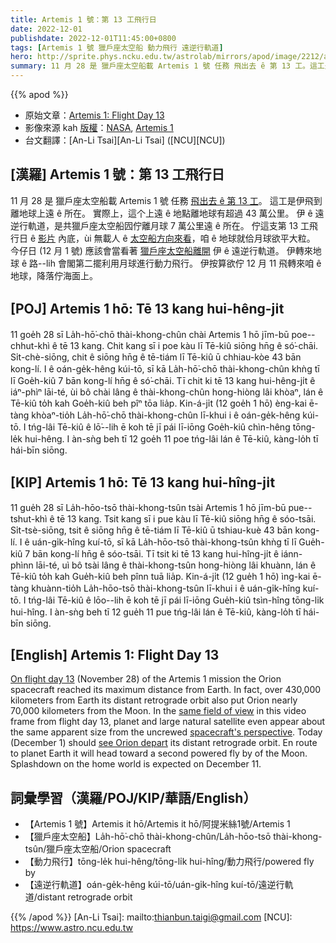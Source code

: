 ```yaml
---
title: Artemis 1 號：第 13 工飛行日
date: 2022-12-01
publishdate: 2022-12-01T11:45:00+0800
tags: [Artemis 1 號 獵戶座太空船 動力飛行 遠逆行軌道]
hero: http://sprite.phys.ncku.edu.tw/astrolab/mirrors/apod/image/2212/art001e000672-orig1024c.jpg
summary: 11 月 28 是 獵戶座太空船載 Artemis 1 號 任務 飛出去 ê 第 13 工。這工是伊飛到離地球上遠 ê 所在。
---
```


{{% apod %}}

- 原始文章：[Artemis 1: Flight Day 13](https://apod.nasa.gov/apod/ap221201.html)
- 影像來源 kah [版權][copyright]：[NASA](https://www.nasa.gov/), [Artemis 1](https://www.nasa.gov/artemis-1)
- 台文翻譯：[An-Li Tsai][An-Li Tsai] ([NCU][NCU])

## [漢羅] Artemis 1 號：第 13 工飛行日
11 月 28 是 獵戶座太空船載 Artemis 1 號 任務 [飛出去 ê 第 13 工][On flight day 13]。
這工是伊飛到離地球上遠 ê 所在。
實際上，這个上遠 ê 地點離地球有超過 43 萬公里。
伊 ê 遠逆行軌道，是共獵戶座太空船囥佇離月球 7 萬公里遠 ê 所在。
佇這支第 13 工飛行日 ê [影片][same field of view] 內底，ùi 無載人 ê [太空船方向來看][spacecraft's perspective]，咱 ê 地球就佮月球欲平大粒。
今仔日 (12 月 1 號) 應該會當看著 [獵戶座太空船離開][see Orion depart] 伊 ê 遠逆行軌道。
伊轉來地球 ê 路--lih 會閣第二擺利用月球進行動力飛行。
伊按算欲佇 12 月 11 飛轉來咱 ê 地球，降落佇海面上。

## [POJ] Artemis 1 hō: Tē 13 kang hui-hêng-ji̍t
11 goe̍h 28 sī La̍h-hō͘-chō thài-khong-chûn chài Artemis 1 hō jīm-bū poe--chhut-khì ê tē 13 kang.
Chit kang sī i poe kàu lī Tē-kiû siōng hn̄g ê só͘-chāi.
Si̍t-chè-siōng, chit ê siōng hn̄g ê tē-tiám lī Tē-kiû ū chhiau-kòe 43 bān kong-lí.
I ê oán-ge̍k-hêng kúi-tō, sī kā La̍h-hō͘-chō thài-khong-chûn khǹg tī lī Goe̍h-kiû 7 bān kong-lí hn̄g ê só͘-chāi.
Tī chit ki tē 13 kang hui-hêng-ji̍t ê iáⁿ-phìⁿ lāi-té, ùi bô chài lâng ê thài-khong-chûn hong-hiòng lâi khòaⁿ, lán ê Tē-kiû to̍h kah Goe̍h-kiû beh pîⁿ tōa lia̍p.
Kin-á-ji̍t (12 goe̍h 1 hō) èng-kai ē-tàng khòaⁿ-tio̍h La̍h-hō͘-chō thài-khong-chûn lī-khui i ê oán-ge̍k-hêng kúi-tō.
I tńg-lâi Tē-kiû ê lō͘--lih ē koh tē jī pái lī-iōng Goe̍h-kiû chìn-hêng tōng-le̍k hui-hêng.
I àn-sǹg beh tī 12 goe̍h 11 poe tńg-lâi lán ê Tē-kiû, kàng-lo̍h tī hái-bīn siōng.

## [KIP] Artemis 1 hō: Tē 13 kang hui-hîng-ji̍t
11 gue̍h 28 sī La̍h-hōo-tsō thài-khong-tsûn tsài Artemis 1 hō jīm-bū pue--tshut-khì ê tē 13 kang.
Tsit kang sī i pue kàu lī Tē-kiû siōng hn̄g ê sóo-tsāi.
Si̍t-tsè-siōng, tsit ê siōng hn̄g ê tē-tiám lī Tē-kiû ū tshiau-kuè 43 bān kong-lí.
I ê uán-gi̍k-hîng kuí-tō, sī kā La̍h-hōo-tsō thài-khong-tsûn khǹg tī lī Gue̍h-kiû 7 bān kong-lí hn̄g ê sóo-tsāi.
Tī tsit ki tē 13 kang hui-hîng-ji̍t ê iánn-phìnn lāi-té, uì bô tsài lâng ê thài-khong-tsûn hong-hiòng lâi khuànn, lán ê Tē-kiû to̍h kah Gue̍h-kiû beh pînn tuā lia̍p.
Kin-á-ji̍t (12 gue̍h 1 hō) ìng-kai ē-tàng khuànn-tio̍h La̍h-hōo-tsō thài-khong-tsûn lī-khui i ê uán-gi̍k-hîng kuí-tō.
I tńg-lâi Tē-kiû ê lōo--lih ē koh tē jī pái lī-iōng Gue̍h-kiû tsìn-hîng tōng-li̍k hui-hîng.
I àn-sǹg beh tī 12 gue̍h 11 pue tńg-lâi lán ê Tē-kiû, kàng-lo̍h tī hái-bīn siōng.

## [English] Artemis 1: Flight Day 13
[On flight day 13][On flight day 13] (November 28) of the Artemis 1 mission the Orion spacecraft reached its maximum distance from Earth.
In fact, over 430,000 kilometers from Earth its distant retrograde orbit also put Orion nearly 70,000 kilometers from the Moon.
In the [same field of view][same field of view] in this video frame from flight day 13, planet and large natural satellite even appear about the same apparent size from the uncrewed [spacecraft's perspective][spacecraft's perspective].
Today (December 1) should [see Orion depart][see Orion depart] its distant retrograde orbit.
En route to planet Earth it will head toward a second powered fly by of the Moon.
Splashdown on the home world is expected on December 11.
   
## 詞彙學習（漢羅/POJ/KIP/華語/English）
- 【Artemis 1 號】Artemis it hō/Artemis it hō/阿提米絲1號/Artemis 1
- 【獵戶座太空船】La̍h-hō͘-chō thài-khong-chûn/La̍h-hōo-tsō thài-khong-tsûn/獵戶座太空船/Orion spacecraft
- 【動力飛行】tōng-le̍k hui-hêng/tōng-li̍k hui-hîng/動力飛行/powered fly by
- 【遠逆行軌道】oán-ge̍k-hêng kúi-tō/uán-gi̍k-hîng kuí-tō/遠逆行軌道/distant retrograde orbit


{{% /apod %}}
[An-Li Tsai]: mailto:thianbun.taigi@gmail.com
[NCU]: https://www.astro.ncu.edu.tw

[copyright]: https://apod.nasa.gov/apod/fap/lib/about_apod.html#srapply
[License]: https://creativecommons.org/licenses/by/2.0/

[On flight day 13]:https://blogs.nasa.gov/artemis/2022/11/28/artemis-i-flight-day-13-orion-goes-the-max-distance/
[same field of view]:https://images.nasa.gov/details-art001m1013321641_1
[spacecraft's perspective]:https://www.nasa.gov/specials/trackartemis/
[see Orion depart]:https://www.nasa.gov/nasalive

